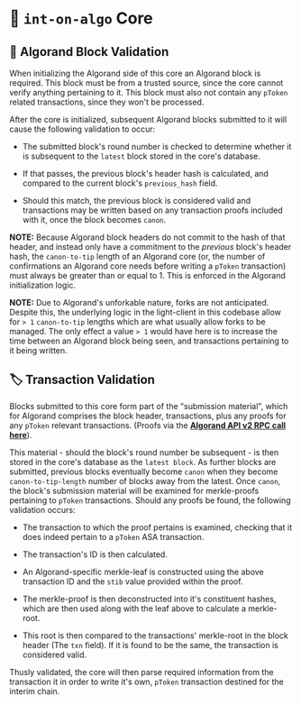 # :book: `int-on-algo` Core

## :ledger: Algorand Block Validation

When initializing the Algorand side of this core an Algorand block is required. This block must be from a trusted source, since the core cannot verify anything pertaining to it. This block must also not contain any `pToken` related transactions, since they won't be processed.

After the core is initialized, subsequent Algorand blocks submitted to it will cause the following validation to occur:

 - The submitted block's round number is checked to determine whether it is subsequent to the `latest` block stored in the core's database.

 - If that passes, the previous block's header hash is calculated, and compared to the current block's `previous_hash` field.

 - Should this match, the previous block is considered valid and transactions may be written based on any transaction proofs included with it, once the block becomes `canon`.

__NOTE:__ Because Algorand block headers do not commit to the hash of that header, and instead only have a commitment to the _previous_ block's header hash, the `canon-to-tip` length of an Algorand core (or, the number of confirmations an Algorand core needs before writing a `pToken` transaction) must always be greater than or equal to 1. This is enforced in the Algorand initialization logic.

__NOTE:__ Due to Algorand's unforkable nature, forks are not anticipated. Despite this, the underlying logic in the light-client in this codebase allow for `> 1` `canon-to-tip` lengths which are what usually allow forks to be managed. The only effect a value `> 1` would have here is to increase the time between an Algorand block being seen, and transactions pertaining to it being written.

## :label: Transaction Validation

Blocks submitted to this core form part of the "submission material", which for Algorand comprises the block header, transactions, plus any proofs for any `pToken` relevant transactions. (Proofs via the __[Algorand API v2 RPC call here](https://developer.algorand.org/docs/rest-apis/algod/v2/#get-v2blocksroundtransactionstxidproof)__).

This material - should the block's round number be subsequent - is then stored in the core's database as the `latest block`. As further blocks are submitted, previous blocks eventually become `canon` when they become `canon-to-tip-length` number of blocks away from the latest. Once `canon`, the block's submission material will be examined for merkle-proofs pertaining to `pToken` transactions. Should any proofs be found, the following validation occurs:

 - The transaction to which the proof pertains is examined, checking that it does indeed pertain to a `pToken` ASA transaction.

 - The transaction's ID is then calculated.

 - An Algorand-specific merkle-leaf is constructed using the above transaction ID and the `stib` value provided within the proof.

 - The merkle-proof is then deconstructed into it's constituent hashes, which are then used along with the leaf above to calculate a merkle-root.

 - This root is then compared to the transactions' merkle-root in the block header (The `txn` field). If it is found to be the same, the transaction is considered valid.

Thusly validated, the core will then parse required information from the transaction it in order to write it's own, `pToken` transaction destined for the interim chain.

##
